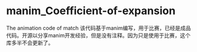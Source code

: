 # manim_Coefficient-of-expansion
The animation code of match
该代码基于manim编写，用于比赛，已经是成品代码。开源以分享manim开发经验，但是没有注释。因为只是使用于比赛，这个库多半不会更新了。
